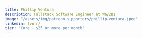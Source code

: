 ```yaml
---
title: Phillip Ventura
description: Fullstack Software Engineer at Way2B1
image: "/assets/img/patreon-supporters/phillip-ventura.jpeg"
linkedin: fvntr/
tier: "Core - $25 or more per month"
---
```

